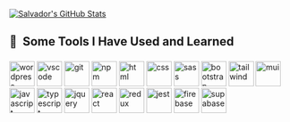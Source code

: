  [![Salvador's GitHub Stats](https://github-readme-stats.vercel.app/api?username=salvador318alvarez&count_private=true&show_icons=true&theme=merko&hide_rank=false)](https://github.com/anuraghazra/github-readme-stats)
 
<h2> 🚀 &nbsp;Some Tools I Have Used and Learned</h2>
<h3></h3>
<p align="left"> 
 <img src="https://cdn.jsdelivr.net/gh/devicons/devicon/icons/wordpress/wordpress-original.svg" alt="wordpress" width="45" height="45" />
 <img src="https://cdn.jsdelivr.net/gh/devicons/devicon/icons/vscode/vscode-original.svg" alt="vscode" width="45" height="45"/>
 <img src="https://cdn.jsdelivr.net/gh/devicons/devicon/icons/git/git-original.svg" alt="git" width="45" height="45"/>
 <img src="https://cdn.jsdelivr.net/gh/devicons/devicon/icons/npm/npm-original-wordmark.svg" alt="npm" width="45" height="45"/>
 <img src="https://cdn.jsdelivr.net/gh/devicons/devicon/icons/html5/html5-original-wordmark.svg" alt="html" width="45" height="45"/>

 <img src="https://cdn.jsdelivr.net/gh/devicons/devicon/icons/css3/css3-original-wordmark.svg" alt="css" width="45" height="45"/>
 <img src="https://cdn.jsdelivr.net/gh/devicons/devicon/icons/sass/sass-original.svg" alt="sass" width="45" height="45"/>
 <img src="https://cdn.jsdelivr.net/gh/devicons/devicon/icons/bootstrap/bootstrap-original-wordmark.svg" alt="bootstrap" width="45" height="45"/>
 <img src="https://cdn.jsdelivr.net/gh/devicons/devicon/icons/tailwindcss/tailwindcss-plain.svg" alt="tailwind" width="45" height="45"/>
 <img src="https://cdn.jsdelivr.net/gh/devicons/devicon/icons/materialui/materialui-plain.svg" alt="mui" width="45" height="45" />

<img src="https://cdn.jsdelivr.net/gh/devicons/devicon/icons/javascript/javascript-original.svg" alt="javascript" width="45" height="45" />
<img src="https://cdn.jsdelivr.net/gh/devicons/devicon/icons/typescript/typescript-original.svg" alt="typescript" width="45" height="45"/>
<img src="https://cdn.jsdelivr.net/gh/devicons/devicon/icons/jquery/jquery-original-wordmark.svg" alt="jquery" width="45" height="45"  /> 

<img src="https://cdn.jsdelivr.net/gh/devicons/devicon/icons/react/react-original.svg" alt="react" width="45" height="45"/>
<img src="https://cdn.jsdelivr.net/gh/devicons/devicon/icons/redux/redux-original.svg" alt="redux" width="45" height="45"/>
<img src="https://cdn.jsdelivr.net/gh/devicons/devicon/icons/jest/jest-plain.svg" alt="jest" width="45" height="45"/>
 
<img src="https://cdn.jsdelivr.net/gh/devicons/devicon/icons/firebase/firebase-plain-wordmark.svg" alt="firebase" width="45" height="45" />
<img src="https://www.vectorlogo.zone/logos/supabase/supabase-icon.svg" alt="supabase" width="45" height="45" />
</p>

<!-- 
[![Top Langs](https://github-readme-stats.vercel.app/api/top-langs/?username=salvador318alvarez)](https://github.com/anuraghazra/github-readme-stats)

 -->
